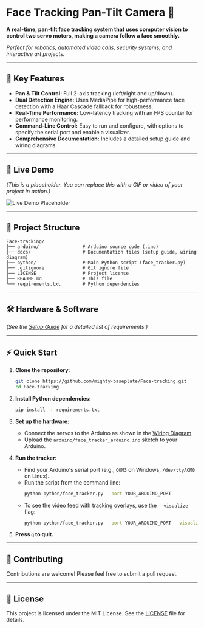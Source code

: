 # Face Tracking Pan-Tilt Camera 🎯

**A real-time, pan-tilt face tracking system that uses computer vision to control two servo motors, making a camera follow a face smoothly.**

*Perfect for robotics, automated video calls, security systems, and interactive art projects.*

---

## 🌟 Key Features

- **Pan & Tilt Control:** Full 2-axis tracking (left/right and up/down).
- **Dual Detection Engine:** Uses MediaPipe for high-performance face detection with a Haar Cascade fallback for robustness.
- **Real-Time Performance:** Low-latency tracking with an FPS counter for performance monitoring.
- **Command-Line Control:** Easy to run and configure, with options to specify the serial port and enable a visualizer.
- **Comprehensive Documentation:** Includes a detailed setup guide and wiring diagrams.

---

## 🚀 Live Demo

*(This is a placeholder. You can replace this with a GIF or video of your project in action.)*

![Live Demo Placeholder](https://i.imgur.com/gJ7eD9b.gif)

---

## 📂 Project Structure

```
Face-tracking/
├── arduino/                # Arduino source code (.ino)
├── docs/                   # Documentation files (setup guide, wiring diagram)
├── python/                 # Main Python script (face_tracker.py)
├── .gitignore              # Git ignore file
├── LICENSE                 # Project license
├── README.md               # This file
└── requirements.txt        # Python dependencies
```

---

## 🛠️ Hardware & Software

*(See the [Setup Guide](docs/setup_guide.md) for a detailed list of requirements.)*

---

## ⚡ Quick Start

1.  **Clone the repository:**
    ```bash
    git clone https://github.com/mighty-baseplate/Face-tracking.git
    cd Face-tracking
    ```

2.  **Install Python dependencies:**
    ```bash
    pip install -r requirements.txt
    ```

3.  **Set up the hardware:**
    *   Connect the servos to the Arduino as shown in the [Wiring Diagram](docs/wiring_diagram.md).
    *   Upload the `arduino/face_tracker_arduino.ino` sketch to your Arduino.

4.  **Run the tracker:**
    *   Find your Arduino's serial port (e.g., `COM3` on Windows, `/dev/ttyACM0` on Linux).
    *   Run the script from the command line:
        ```bash
        python python/face_tracker.py --port YOUR_ARDUINO_PORT
        ```
    *   To see the video feed with tracking overlays, use the `--visualize` flag:
        ```bash
        python python/face_tracker.py --port YOUR_ARDUINO_PORT --visualize
        ```

5.  **Press `q` to quit.**

---

## 🤝 Contributing

Contributions are welcome! Please feel free to submit a pull request.

---

## 📝 License

This project is licensed under the MIT License. See the [LICENSE](LICENSE) file for details.
